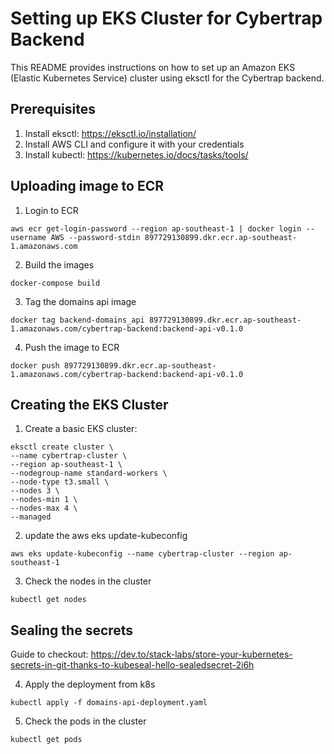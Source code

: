 # Setting up EKS Cluster for Cybertrap Backend

This README provides instructions on how to set up an Amazon EKS (Elastic Kubernetes Service) cluster using eksctl for the Cybertrap backend.

## Prerequisites

1. Install eksctl: https://eksctl.io/installation/
2. Install AWS CLI and configure it with your credentials
3. Install kubectl: https://kubernetes.io/docs/tasks/tools/

## Uploading image to ECR

1. Login to ECR

```
aws ecr get-login-password --region ap-southeast-1 | docker login --username AWS --password-stdin 897729130899.dkr.ecr.ap-southeast-1.amazonaws.com
```

2. Build the images
```
docker-compose build
```

3. Tag the domains api image

```
docker tag backend-domains_api 897729130899.dkr.ecr.ap-southeast-1.amazonaws.com/cybertrap-backend:backend-api-v0.1.0 
```

4. Push the image to ECR

```
docker push 897729130899.dkr.ecr.ap-southeast-1.amazonaws.com/cybertrap-backend:backend-api-v0.1.0
```


## Creating the EKS Cluster

1. Create a basic EKS cluster:

```
eksctl create cluster \
--name cybertrap-cluster \
--region ap-southeast-1 \
--nodegroup-name standard-workers \
--node-type t3.small \
--nodes 3 \
--nodes-min 1 \
--nodes-max 4 \
--managed
```

2. update the aws eks update-kubeconfig

```
aws eks update-kubeconfig --name cybertrap-cluster --region ap-southeast-1
```

3. Check the nodes in the cluster

```
kubectl get nodes
```

## Sealing the secrets

Guide to checkout:
https://dev.to/stack-labs/store-your-kubernetes-secrets-in-git-thanks-to-kubeseal-hello-sealedsecret-2i6h


4. Apply the deployment from k8s

```
kubectl apply -f domains-api-deployment.yaml
```

5. Check the pods in the cluster

```
kubectl get pods
```

